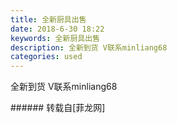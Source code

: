 ```yaml
---
title: 全新厨具出售
date: 2018-6-30 18:22
keywords: 全新厨具出售
description: 全新到货 V联系minliang68
categories: used
---
```

<td class="t_f" id="postmessage_1466771">

全新到货 V联系minliang68<br/>
<img alt="" border="0" class="zoom" data-cf-modified-48820e9d68c49825169b0677-="" file="http://www.flw.ph/data/appbyme/upload/image/201806/30/SYN2iAqGnL2r.jpg" id="aimg_l58Kr" lazyloadthumb="1" onclick="" onmouseover="" src="http://www.flw.ph/data/appbyme/upload/image/201806/30/SYN2iAqGnL2r.jpg"/><br/>
<img alt="" border="0" class="zoom" data-cf-modified-48820e9d68c49825169b0677-="" file="http://www.flw.ph/data/appbyme/upload/image/201806/30/ZyLSyxGcPpj6.jpg" id="aimg_PhRY5" lazyloadthumb="1" onclick="" onmouseover="" src="http://www.flw.ph/data/appbyme/upload/image/201806/30/ZyLSyxGcPpj6.jpg"/><br/>
</td>
###### 转载自[菲龙网]
